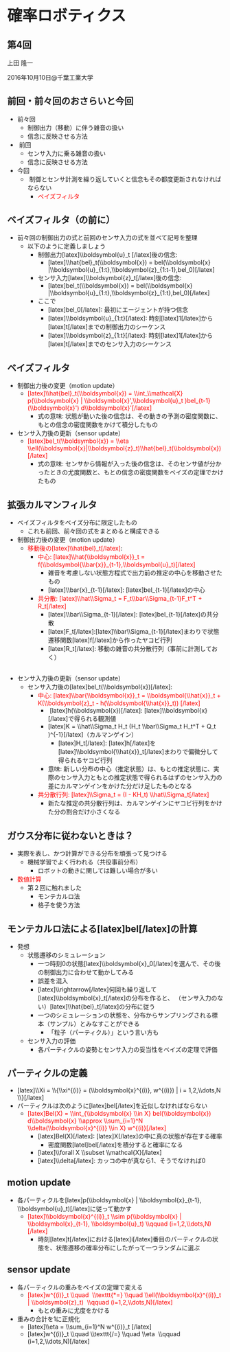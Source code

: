 <h1 style="font-size: 250%;">確率ロボティクス</h1>
<h2>第4回</h2>
上田 隆一

2016年10月10日\@千葉工業大学

<!--nextpage-->
<h2>前回・前々回のおさらいと今回</h2>
<ul>
 	<li>前々回
<ul>
 	<li>制御出力（移動）に伴う雑音の扱い</li>
 	<li>信念に反映させる方法</li>
</ul>
</li>
 	<li> 前回
<ul>
 	<li>センサ入力に乗る雑音の扱い</li>
 	<li>信念に反映させる方法</li>
</ul>
</li>
 	<li>今回
<ul>
 	<li> 制御とセンサ計測を繰り返していくと信念もその都度更新されなければならない
<ul>
 	<li><span style="color: #ff0000;">ベイズフィルタ</span></li>
</ul>
</li>
</ul>
</li>
</ul>
<h2><!--nextpage--></h2>
<h2>ベイズフィルタ（の前に）</h2>
<ul>
 	<li>前々回の制御出力の式と前回のセンサ入力の式を並べて記号を整理
<ul>
 	<li>以下のように定義しましょう
<ul>
 	<li>制御出力[latex]\\boldsymbol{u}_t [/latex]後の信念:
<ul>
 	<li>[latex]\\hat{bel}_t(\\boldsymbol{x}) = bel(\\boldsymbol{x} |\\boldsymbol{u}_{1:t},\\boldsymbol{z}_{1:t-1},bel_0)[/latex]</li>
</ul>
</li>
 	<li>センサ入力[latex]\\boldsymbol{z}_t[/latex]後の信念:
<ul>
 	<li>[latex]bel_t(\\boldsymbol{x}) = bel(\\boldsymbol{x} |\\boldsymbol{u}_{1:t},\\boldsymbol{z}_{1:t},bel_0)[/latex]</li>
</ul>
</li>
 	<li>ここで
<ul>
 	<li>[latex]bel_0[/latex]: 最初にエージェントが持つ信念</li>
 	<li>[latex]\\boldsymbol{u}_{1:t}[/latex]: 時刻[latex]1[/latex]から[latex]t[/latex]までの制御出力のシーケンス</li>
 	<li>[latex]\\boldsymbol{z}_{1:t}[/latex]: 時刻[latex]1[/latex]から[latex]t[/latex]までのセンサ入力のシーケンス</li>
</ul>
</li>
</ul>
</li>
</ul>
</li>
</ul>
<h2><!--nextpage--></h2>
<h2>ベイズフィルタ</h2>
<ul>
 	<li>制御出力後の変更（motion update）
<ul>
 	<li><span style="color: #ff0000;">[latex]\\hat{bel}_t(\\boldsymbol{x}) = \\int_\\mathcal{X} p(\\boldsymbol{x} | \\boldsymbol{x}',\\boldsymbol{u}_t )bel_{t-1}(\\boldsymbol{x}') d\\boldsymbol{x}'[/latex]</span>
<ul>
 	<li>式の意味: 状態が動いた後の信念は、その動きの予測の密度関数に、もとの信念の密度関数をかけて積分したもの</li>
</ul>
</li>
</ul>
</li>
 	<li>センサ入力後の更新（sensor update）
<ul>
 	<li><span style="color: #ff0000;">[latex]bel_t(\\boldsymbol{x}) = \\eta \\ell(\\boldsymbol{x}|\\boldsymbol{z}_t)\\hat{bel}_t(\\boldsymbol{x})[/latex]</span>
<ul>
 	<li>式の意味: センサから情報が入った後の信念は、そのセンサ値が分かったときの尤度関数と、もとの信念の密度関数をベイズの定理でかけたもの</li>
</ul>
</li>
</ul>
</li>
</ul>
<h2><!--nextpage--></h2>
<h2>拡張カルマンフィルタ</h2>
<ul>
 	<li>ベイズフィルタをベイズ分布に限定したもの
<ul>
 	<li>これも前回、前々回の式をまとめると構成できる</li>
</ul>
</li>
 	<li>制御出力後の変更（motion update）
<ul>
 	<li><span style="color: #ff0000;">移動後の[latex]\\hat{bel}_t[/latex]</span>:
<ul>
 	<li><span style="color: #ff0000;">中心: [latex]\\hat{\\boldsymbol{x}}_t = f(\\boldsymbol{\\bar{x}}_{t-1},\\boldsymbol{u}_t)[/latex]</span>
<ul>
 	<li>雑音を考慮しない状態方程式で出力前の推定の中心を移動させたもの</li>
 	<li>[latex]\\bar{x}_{t-1}[/latex]: [latex]bel_{t-1}[/latex]の中心</li>
</ul>
</li>
 	<li><span style="color: #ff0000;">共分散: [latex]\\hat\\Sigma_t = F_t\\bar\\Sigma_{t-1}F_t^T + R_t[/latex]</span>
<ul>
 	<li>[latex]\\bar\\Sigma_{t-1}[/latex]: [latex]bel_{t-1}[/latex]の共分散</li>
 	<li>[latex]F_t[/latex]:[latex]\\bar\\Sigma_{t-1}[/latex]まわりで状態遷移関数[latex]f[/latex]から作ったヤコビ行列</li>
 	<li>[latex]R_t[/latex]: 移動の雑音の共分散行列（事前に計測しておく）</li>
</ul>
</li>
</ul>
</li>
</ul>
</li>
</ul>
<h2><!--nextpage--></h2>
<ul>
 	<li>センサ入力後の更新（sensor update）
<ul>
 	<li>センサ入力後の[latex]bel_t(\\boldsymbol{x})[/latex]:
<ul>
 	<li><span style="color: #ff0000;">中心: [latex]\\bar{\\boldsymbol{x}}_t = \\boldsymbol{\\hat{x}}_t + K(\\boldsymbol{z}_t - h(\\boldsymbol{\\hat{x}}_t)) [/latex]</span>
<ul>
 	<li> [latex]h(\\boldsymbol{x})[/latex]: [latex]\\boldsymbol{x}[/latex]で得られる観測値</li>
 	<li>[latex]K = \\hat\\Sigma_t H_t (H_t \\bar\\Sigma_t H_t^T + Q_t )^{-1}[/latex]（カルマンゲイン）
<ul>
 	<li>[latex]H_t[/latex]: [latex]h[/latex]を[latex]\\boldsymbol{\\hat{x}}_t[/latex]まわりで偏微分して得られるヤコビ行列</li>
</ul>
</li>
 	<li>意味: 新しい分布の中心（推定状態）は、もとの推定状態に、実際のセンサ入力ともとの推定状態で得られるはずのセンサ入力の差にカルマンゲインをかけた分だけ足したものとなる</li>
</ul>
</li>
 	<li><span style="color: #ff0000;">共分散行列: [latex]\\Sigma_t = (I - KH_t) \\hat\\Sigma_t[/latex]</span>
<ul>
 	<li>新たな推定の共分散行列は、カルマンゲインにヤコビ行列をかけた分の割合だけ小さくなる</li>
</ul>
</li>
</ul>
</li>
</ul>
</li>
</ul>
<h2><!--nextpage--></h2>
<h2>ガウス分布に従わないときは？</h2>
<ul>
 	<li>実際を表し、かつ計算ができる分布を頑張って見つける
<ul>
 	<li>機械学習でよく行われる（共役事前分布）
<ul>
 	<li>ロボットの動きに関しては難しい場合が多い</li>
</ul>
</li>
</ul>
</li>
 	<li><span style="color: #ff0000;">数値計算</span>
<ul>
 	<li>第２回に触れました
<ul>
 	<li>モンテカルロ法</li>
 	<li>格子を使う方法</li>
</ul>
</li>
</ul>
</li>
</ul>
<h2><!--nextpage--></h2>
<h2>モンテカルロ法による[latex]bel[/latex]の計算</h2>
<ul>
 	<li>発想
<ul>
 	<li>状態遷移のシミュレーション
<ul>
 	<li>一つ時刻0の状態[latex]\\boldsymbol{x}_0[/latex]を選んで、その後の制御出力に合わせて動かしてみる</li>
 	<li>誤差を混入</li>
 	<li>[latex]\\rightarrow[/latex]何回も繰り返して[latex]\\boldsymbol{x}_t[/latex]の分布を作ると、
（センサ入力のない）[latex]\\hat{bel}_t[/latex]の分布に従う</li>
 	<li>一つのシミュレーションの状態を、分布からサンプリングされる標本（サンプル）とみなすことができる
<ul>
 	<li>「粒子（パーティクル）」という言い方も</li>
</ul>
</li>
</ul>
</li>
 	<li>センサ入力の評価
<ul>
 	<li>各パーティクルの姿勢とセンサ入力の妥当性をベイズの定理で評価</li>
</ul>
</li>
</ul>
</li>
</ul>
<h2><!--nextpage--></h2>
<h2>パーティクルの定義</h2>
<ul>
 	<li>[latex]\\Xi = \\{\\xi^{(i)} = (\\boldsymbol{x}^{(i)}, w^{(i)}) | i = 1,2,\\dots,N \\}[/latex]</li>
 	<li>パーティクルは次のように[latex]bel[/latex]を近似しなければならない
<ul>
 	<li><span style="color: #ff0000;">[latex]Bel(X) = \\int_{\\boldsymbol{x} \\in X} bel(\\boldsymbol{x}) d\\boldsymbol{x} \\approx \\sum_{i=1}^N \\delta(\\boldsymbol{x}^{(i)} \\in X) w^{(i)}[/latex]</span>
<ul>
 	<li>[latex]Bel(X)[/latex]: [latex]X[/latex]の中に真の状態が存在する確率
<ul>
 	<li>密度関数[latel]bel[/latex]を積分すると確率になる</li>
</ul>
</li>
 	<li>[latex]\\forall X \\subset \\mathcal{X}[/latex]</li>
 	<li>[latex]\\delta[/latex]: カッコの中が真なら1、そうでなければ0</li>
</ul>
</li>
</ul>
</li>
</ul>
<h2><!--nextpage--></h2>
<h2>motion update</h2>
<ul>
 	<li>各パーティクルを[latex]p(\\boldsymbol{x} | \\boldsymbol{x}_{t-1}, \\boldsymbol{u}_t)[/latex]に従って動かす
<ul>
 	<li><span style="color: #ff0000;">[latex]\\boldsymbol{x}^{(i)}_t \\sim p(\\boldsymbol{x} | \\boldsymbol{x}_{t-1}, \\boldsymbol{u}_t) \\qquad (i=1,2,\\dots,N)[/latex]</span>
<ul>
 	<li>時刻[latex]t[/latex]における[latex]i[/latex]番目のパーティクルの状態を、状態遷移の確率分布にしたがって一つランダムに選ぶ</li>
</ul>
</li>
</ul>
</li>
</ul>
<h2><!--nextpage--></h2>
<h2>sensor update</h2>
<ul>
 	<li>各パーティクルの重みをベイズの定理で変える
<ul>
 	<li><span style="color: #ff0000;">[latex]w^{(i)}_t \\quad  \\texttt{*=} \\quad \\ell(\\boldsymbol{x}^{(i)}_t | \\boldsymbol{z}_t)  \\qquad (i=1,2,\\dots,N)[/latex]</span>
<ul>
 	<li>もとの重みに尤度をかける</li>
</ul>
</li>
</ul>
</li>
 	<li>重みの合計を1に正規化
<ul>
 	<li>[latex]\\eta = \\sum_{i=1}^N w^{(i)}_t [/latex]</li>
 	<li>[latex]w^{(i)}_t \\quad \\texttt{/=} \\quad \\eta  \\qquad (i=1,2,\\dots,N)[/latex]</li>
</ul>
</li>
</ul>
